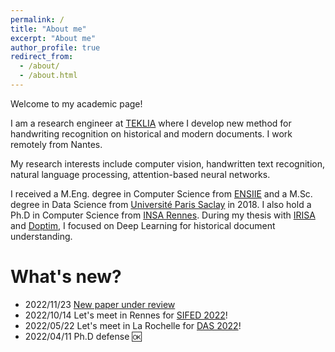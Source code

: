 ```yaml
---
permalink: /
title: "About me"
excerpt: "About me"
author_profile: true
redirect_from: 
  - /about/
  - /about.html
---
```


Welcome to my academic page! 

I am a research engineer at [TEKLIA](https://teklia.com/) where I develop new method for handwriting recognition on historical and modern documents. I work remotely from Nantes.

My research interests include computer vision, handwritten text recognition, natural language processing, attention-based neural networks.

I received a M.Eng. degree in Computer Science from [ENSIIE](https://www.ensiie.fr/) and a M.Sc. degree in Data Science from [Université Paris Saclay](https://www.universite-paris-saclay.fr/formation/master/electronique-energie-electrique-automatique/m2-traitement-de-linformation-et-exploitation-donnees) in 2018. 
I also hold a Ph.D in Computer Science from [INSA Rennes](https://www.insa-rennes.fr/). During my thesis with [IRISA](https://www.irisa.fr/) and [Doptim](https://doptim.eu/), I focused on Deep Learning for historical document understanding. 

What's new?
======
* 2022/11/23 [New paper under review](https://www.researchsquare.com/article/rs-2260181/v1)
* 2022/10/14 Let's meet in Rennes for [SIFED 2022](https://project.inria.fr/sifed2022/fr/)!
* 2022/05/22 Let's meet in La Rochelle for [DAS 2022](https://das2022.univ-lr.fr/)!
* 2022/04/11 Ph.D defense :ok:
